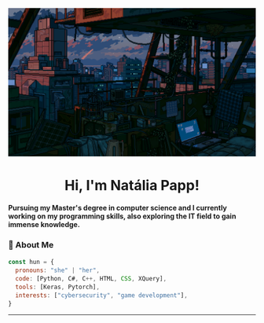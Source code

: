 <!-- MasterHead -->
<a href="https://github.com/Nuventh/nuventh/blob/main/fallout.gif">
  <img src="https://github.com/Nuventh/nuventh/blob/main/fallout.gif" alt="Fallout GIF" style="width:auto; height:auto"/>
</a>

<!-- Greeting -->
<h1 align="center"> Hi, I'm Natália Papp! </h1>

<h4 align=""left>Pursuing my Master's degree in computer science and I currently working on my programming skills, also exploring the IT field to gain immense knowledge.</h4>

<!-- About me -->
 <h3 align="left">💫 About Me</h3>
 
```javascript
const hun = {
  pronouns: "she" | "her",
  code: [Python, C#, C++, HTML, CSS, XQuery],
  tools: [Keras, Pytorch],
  interests: ["cybersecurity", "game development"],
}
```
---
